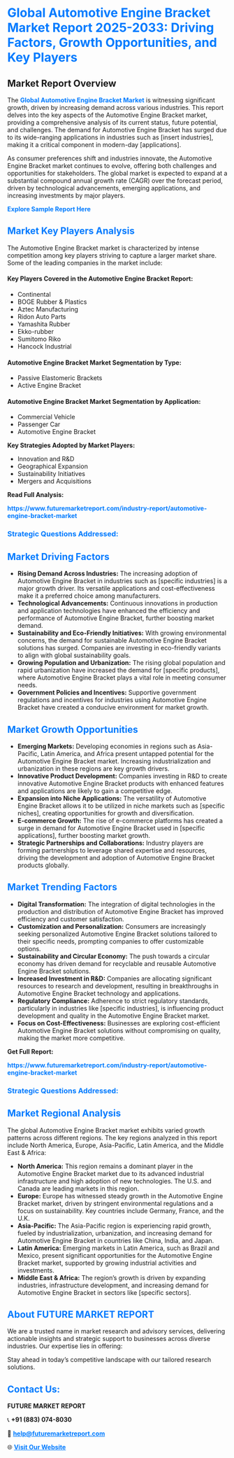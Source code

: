 <h1 style="color: #007BFF;">Global Automotive Engine Bracket Market Report 2025-2033: Driving Factors, Growth Opportunities, and Key Players</h1>

<section id="overview">
<h2>Market Report Overview</h2>
<p>The <a href="https://www.futuremarketreport.com/industry-report/automotive-engine-bracket-market" style="color: #007BFF; text-decoration: none;"><strong>Global Automotive Engine Bracket Market</strong></a> is witnessing significant growth, driven by increasing demand across various industries. This report delves into the key aspects of the Automotive Engine Bracket market, providing a comprehensive analysis of its current status, future potential, and challenges. The demand for Automotive Engine Bracket has surged due to its wide-ranging applications in industries such as [insert industries], making it a critical component in modern-day [applications].</p>
<p>As consumer preferences shift and industries innovate, the Automotive Engine Bracket market continues to evolve, offering both challenges and opportunities for stakeholders. The global market is expected to expand at a substantial compound annual growth rate (CAGR) over the forecast period, driven by technological advancements, emerging applications, and increasing investments by major players.</p>
</section>

<section id="overview">
<p><a href="https://www.futuremarketreport.com/request-sample/reportId=126543" style="color: #007BFF; text-decoration: none;"><strong>Explore Sample Report Here</strong></a></p>
</section>

<section id="key-players">
<h2 style="color: #007BFF;">Market Key Players Analysis</h2>
<p>The Automotive Engine Bracket market is characterized by intense competition among key players striving to capture a larger market share. Some of the leading companies in the market include:</p>
<h4>Key Players Covered in the Automotive Engine Bracket Report:</h4>
<ul><li>Continental</li><li>BOGE Rubber &amp; Plastics</li><li>Aztec Manufacturing</li><li>Ridon Auto Parts</li><li>Yamashita Rubber</li><li>Ekko-rubber</li><li>Sumitomo Riko</li><li>Hancock Industrial</li></ul>
<h4>Automotive Engine Bracket Market Segmentation by Type:</h4>
<ul><li>Passive Elastomeric Brackets</li><li>Active Engine Bracket</li></ul>

<h4>Automotive Engine Bracket Market Segmentation by Application:</h4>
<ul><li>Commercial Vehicle</li><li>Passenger Car</li><li>Automotive Engine Bracket</li></ul>
<p><strong>Key Strategies Adopted by Market Players:</strong></p>
<ul>
<li>Innovation and R&D</li>
<li>Geographical Expansion</li>
<li>Sustainability Initiatives</li>
<li>Mergers and Acquisitions</li>
</ul>
</section>

<section>
<p><strong>Read Full Analysis: </strong></p><a href="https://www.futuremarketreport.com/industry-report/automotive-engine-bracket-market" style="color: #007BFF; text-decoration: none;"><strong>https://www.futuremarketreport.com/industry-report/automotive-engine-bracket-market</strong></a>
<h3 style="color: #007BFF;">Strategic Questions Addressed:</h3>
</section>

<section id="driving-factors">
<h2 style="color: #007BFF;">Market Driving Factors</h2>
<ul>
<li><strong>Rising Demand Across Industries:</strong> The increasing adoption of Automotive Engine Bracket in industries such as [specific industries] is a major growth driver. Its versatile applications and cost-effectiveness make it a preferred choice among manufacturers.</li>
<li><strong>Technological Advancements:</strong> Continuous innovations in production and application technologies have enhanced the efficiency and performance of Automotive Engine Bracket, further boosting market demand.</li>
<li><strong>Sustainability and Eco-Friendly Initiatives:</strong> With growing environmental concerns, the demand for sustainable Automotive Engine Bracket solutions has surged. Companies are investing in eco-friendly variants to align with global sustainability goals.</li>
<li><strong>Growing Population and Urbanization:</strong> The rising global population and rapid urbanization have increased the demand for [specific products], where Automotive Engine Bracket plays a vital role in meeting consumer needs.</li>
<li><strong>Government Policies and Incentives:</strong> Supportive government regulations and incentives for industries using Automotive Engine Bracket have created a conducive environment for market growth.</li>
</ul>
</section>

<section id="growth-opportunities">
<h2 style="color: #007BFF;">Market Growth Opportunities</h2>
<ul>
<li><strong>Emerging Markets:</strong> Developing economies in regions such as Asia-Pacific, Latin America, and Africa present untapped potential for the Automotive Engine Bracket market. Increasing industrialization and urbanization in these regions are key growth drivers.</li>
<li><strong>Innovative Product Development:</strong> Companies investing in R&D to create innovative Automotive Engine Bracket products with enhanced features and applications are likely to gain a competitive edge.</li>
<li><strong>Expansion into Niche Applications:</strong> The versatility of Automotive Engine Bracket allows it to be utilized in niche markets such as [specific niches], creating opportunities for growth and diversification.</li>
<li><strong>E-commerce Growth:</strong> The rise of e-commerce platforms has created a surge in demand for Automotive Engine Bracket used in [specific applications], further boosting market growth.</li>
<li><strong>Strategic Partnerships and Collaborations:</strong> Industry players are forming partnerships to leverage shared expertise and resources, driving the development and adoption of Automotive Engine Bracket products globally.</li>
</ul>
</section>

<section id="trending-factors">
<h2 style="color: #007BFF;">Market Trending Factors</h2>
<ul>
<li><strong>Digital Transformation:</strong> The integration of digital technologies in the production and distribution of Automotive Engine Bracket has improved efficiency and customer satisfaction.</li>
<li><strong>Customization and Personalization:</strong> Consumers are increasingly seeking personalized Automotive Engine Bracket solutions tailored to their specific needs, prompting companies to offer customizable options.</li>
<li><strong>Sustainability and Circular Economy:</strong> The push towards a circular economy has driven demand for recyclable and reusable Automotive Engine Bracket solutions.</li>
<li><strong>Increased Investment in R&D:</strong> Companies are allocating significant resources to research and development, resulting in breakthroughs in Automotive Engine Bracket technology and applications.</li>
<li><strong>Regulatory Compliance:</strong> Adherence to strict regulatory standards, particularly in industries like [specific industries], is influencing product development and quality in the Automotive Engine Bracket market.</li>
<li><strong>Focus on Cost-Effectiveness:</strong> Businesses are exploring cost-efficient Automotive Engine Bracket solutions without compromising on quality, making the market more competitive.</li>
</ul>
</section>

<section>
<p><strong>Get Full Report: </strong></p><a href="https://www.futuremarketreport.com/industry-report/automotive-engine-bracket-market" style="color: #007BFF; text-decoration: none;"><strong>https://www.futuremarketreport.com/industry-report/automotive-engine-bracket-market</strong></a>
<h3 style="color: #007BFF;">Strategic Questions Addressed:</h3>
</section>


<section id="regional-analysis">
<h2 style="color: #007BFF;">Market Regional Analysis</h2>
<p>The global Automotive Engine Bracket market exhibits varied growth patterns across different regions. The key regions analyzed in this report include North America, Europe, Asia-Pacific, Latin America, and the Middle East & Africa:</p>
<ul>
<li><strong>North America:</strong> This region remains a dominant player in the Automotive Engine Bracket market due to its advanced industrial infrastructure and high adoption of new technologies. The U.S. and Canada are leading markets in this region.</li>
<li><strong>Europe:</strong> Europe has witnessed steady growth in the Automotive Engine Bracket market, driven by stringent environmental regulations and a focus on sustainability. Key countries include Germany, France, and the U.K.</li>
<li><strong>Asia-Pacific:</strong> The Asia-Pacific region is experiencing rapid growth, fueled by industrialization, urbanization, and increasing demand for Automotive Engine Bracket in countries like China, India, and Japan.</li>
<li><strong>Latin America:</strong> Emerging markets in Latin America, such as Brazil and Mexico, present significant opportunities for the Automotive Engine Bracket market, supported by growing industrial activities and investments.</li>
<li><strong>Middle East & Africa:</strong> The region’s growth is driven by expanding industries, infrastructure development, and increasing demand for Automotive Engine Bracket in sectors like [specific sectors].</li>
</ul>
</section>

<footer>
<h2 style="color: #007BFF;">About FUTURE MARKET REPORT</h2>
<p>We are a trusted name in market research and advisory services, delivering actionable insights and strategic support to businesses across diverse industries. Our expertise lies in offering:</p>

<p>Stay ahead in today’s competitive landscape with our tailored research solutions.</p>

<h2 style="color: #007BFF;">Contact Us:</h2>
<p><strong>FUTURE MARKET REPORT</strong></p>
<p>📞 <strong>+91 (883) 074-8030</strong></p>
<p>📧 <strong><a href="mailto:help@futuremarketreport.com" style="color: #007BFF;">help@futuremarketreport.com</a></strong></p>
<p>🌐 <strong><a href="https://www.futuremarketreport.com/" style="color: #007BFF;">Visit Our Website</a></strong></p>
</footer>